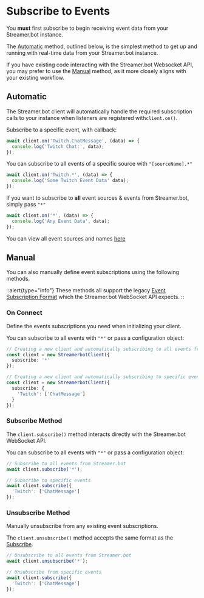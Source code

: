 # Subscribe to Events

You **must** first subscribe to begin receiving event data from your Streamer.bot instance.

The [Automatic](#automatic) method, outlined below, is the simplest method to get up and running with real-time data from your Streamer.bot instance.

If you have existing code interacting with the Streamer.bot Websocket API, you may prefer to use the [Manual](#manual) method, as it more closely aligns with your existing workflow.

## Automatic

The Streamer.bot client will automatically handle the required subscription calls to your instance when listeners are registered with`client.on()`.

Subscribe to a specific event, with callback:
```ts
await client.on('Twitch.ChatMessage', (data) => {
  console.log('Twitch Chat:', data);
});
```

You can subscribe to all events of a specific source with `"[sourceName].*"`
```ts
await client.on('Twitch.*', (data) => {
  console.log('Some Twitch Event Data' data);
});
```

If you want to subscribe to **all** event sources & events from Streamer.bot, simply pass `"*"`
```ts
await client.on('*', (data) => {
  console.log('Any Event Data', data);
});
```

You can view all event sources and names [here](/api/events)

## Manual
You can also manually define event subscriptions using the following methods.

::alert{type="info"}
These methods all support the legacy [Event Subscription Format](/api/events#event-subscription-type) which the Streamer.bot WebSocket API expects.
::

### On Connect

Define the events subscriptions you need when initializing your client.

You can subscribe to all events with `"*"` or pass a configuration object:

```ts
// Creating a new client and automatically subscribing to all events from Streamer.bot
const client = new StreamerbotClient({
  subscribe: '*'
});

// Creating a new client and automatically subscribing to specific events
const client = new StreamerbotClient({
  subscribe: {
    'Twitch': ['ChatMessage']
  }
});
```

### Subscribe Method

The `client.subscribe()` method interacts directly with the Streamer.bot WebSocket API.

You can subscribe to all events with `"*"` or pass a configuration object:

```ts
// Subscribe to all events from Streamer.bot
await client.subscribe('*');

// Subscribe to specific events
await client.subscribe({
  'Twitch': ['ChatMessage']
});
```

### Unsubscribe Method

Manually unsubscribe from any existing event subscriptions.

The `client.unsubscribe()` method accepts the same format as the [Subscribe](#subscribe-method).

```ts
// Unsubscribe to all events from Streamer.bot
await client.unsubscribe('*');

// Unsubscribe from specific events
await client.subscribe({
  'Twitch': ['ChatMessage']
});
```